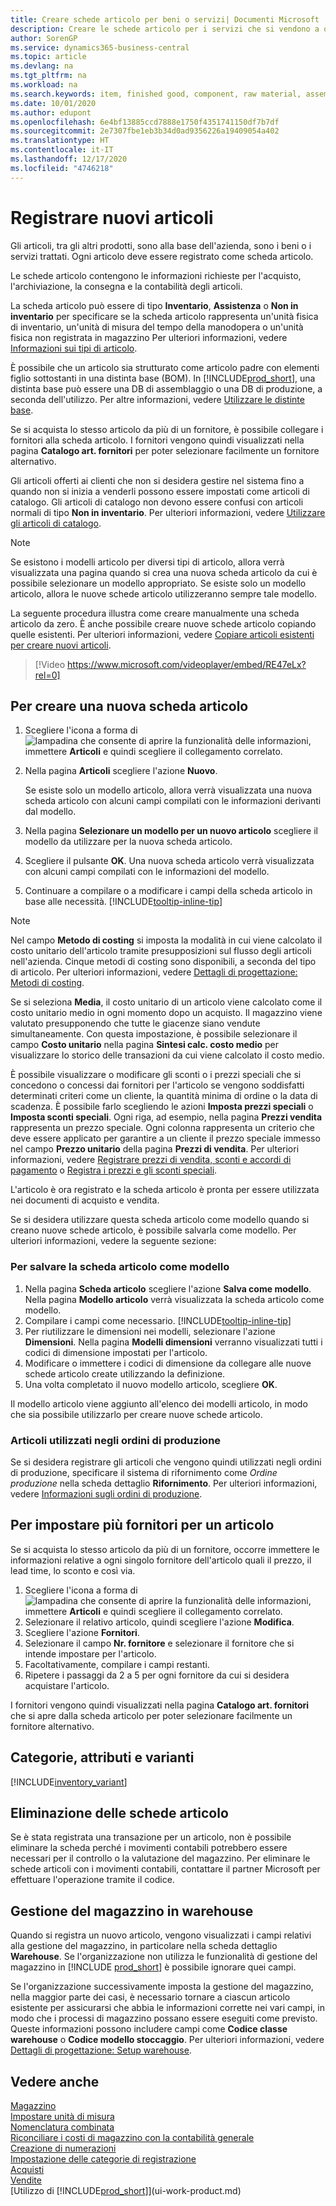 ```yaml
---
title: Creare schede articolo per beni o servizi| Documenti Microsoft
description: Creare le schede articolo per i servizi che si vendono a ora e per i prodotti fisici, ad esempio articoli di assemblaggio, prodotti finiti, componenti o materie prime, che si vendono dal magazzino.
author: SorenGP
ms.service: dynamics365-business-central
ms.topic: article
ms.devlang: na
ms.tgt_pltfrm: na
ms.workload: na
ms.search.keywords: item, finished good, component, raw material, assembly item
ms.date: 10/01/2020
ms.author: edupont
ms.openlocfilehash: 6e4bf13885ccd7888e1750f4351741150df7b7df
ms.sourcegitcommit: 2e7307fbe1eb3b34d0ad9356226a19409054a402
ms.translationtype: HT
ms.contentlocale: it-IT
ms.lasthandoff: 12/17/2020
ms.locfileid: "4746218"
---
```

# <a name="register-new-items"></a>Registrare nuovi articoli

Gli articoli, tra gli altri prodotti, sono alla base dell'azienda, sono i beni o i servizi trattati. Ogni articolo deve essere registrato come scheda articolo.

Le schede articolo contengono le informazioni richieste per l'acquisto, l'archiviazione, la consegna e la contabilità degli articoli.

La scheda articolo può essere di tipo **Inventario**, **Assistenza** o **Non in inventario** per specificare se la scheda articolo rappresenta un'unità fisica di inventario, un'unità di misura del tempo della manodopera o un'unità fisica non registrata in magazzino Per ulteriori informazioni, vedere [Informazioni sui tipi di articolo](inventory-about-item-types.md).

È possibile che un articolo sia strutturato come articolo padre con elementi figlio sottostanti in una distinta base (BOM). In [!INCLUDE[prod_short](includes/prod_short.md)], una distinta base può essere una DB di assemblaggio o una DB di produzione, a seconda dell'utilizzo. Per altre informazioni, vedere [Utilizzare le distinte base](inventory-how-work-BOMs.md).

Se si acquista lo stesso articolo da più di un fornitore, è possibile collegare i fornitori alla scheda articolo. I fornitori vengono quindi visualizzati nella pagina **Catalogo art. fornitori** per poter selezionare facilmente un fornitore alternativo.

Gli articoli offerti ai clienti che non si desidera gestire nel sistema fino a quando non si inizia a venderli possono essere impostati come articoli di catalogo. Gli articoli di catalogo non devono essere confusi con articoli normali di tipo **Non in inventario**. Per ulteriori informazioni, vedere [Utilizzare gli articoli di catalogo](inventory-how-work-nonstock-items.md).  

> [!NOTE]  
> Se esistono i modelli articolo per diversi tipi di articolo, allora verrà visualizzata una pagina quando si crea una nuova scheda articolo da cui è possibile selezionare un modello appropriato. Se esiste solo un modello articolo, allora le nuove schede articolo utilizzeranno sempre tale modello.

La seguente procedura illustra come creare manualmente una scheda articolo da zero. È anche possibile creare nuove schede articolo copiando quelle esistenti. Per ulteriori informazioni, vedere [Copiare articoli esistenti per creare nuovi articoli](inventory-how-copy-items.md).  

> [!Video https://www.microsoft.com/videoplayer/embed/RE47eLx?rel=0]

## <a name="to-create-a-new-item-card"></a>Per creare una nuova scheda articolo

1. Scegliere l'icona a forma di ![lampadina che consente di aprire la funzionalità delle informazioni](media/ui-search/search_small.png "Informazioni sull'operazione che si desidera eseguire"), immettere **Articoli** e quindi scegliere il collegamento correlato.  
2. Nella pagina **Articoli** scegliere l'azione **Nuovo**.

    Se esiste solo un modello articolo, allora verrà visualizzata una nuova scheda articolo con alcuni campi compilati con le informazioni derivanti dal modello.
3. Nella pagina **Selezionare un modello per un nuovo articolo** scegliere il modello da utilizzare per la nuova scheda articolo.
4. Scegliere il pulsante **OK**. Una nuova scheda articolo verrà visualizzata con alcuni campi compilati con le informazioni del modello.
5. Continuare a compilare o a modificare i campi della scheda articolo in base alle necessità. [!INCLUDE[tooltip-inline-tip](includes/tooltip-inline-tip_md.md)]

> [!NOTE]
> Nel campo **Metodo di costing** si imposta la modalità in cui viene calcolato il costo unitario dell'articolo tramite presupposizioni sul flusso degli articoli nell'azienda. Cinque metodi di costing sono disponibili, a seconda del tipo di articolo. Per ulteriori informazioni, vedere [Dettagli di progettazione: Metodi di costing](design-details-costing-methods.md).
>
> Se si seleziona **Media**, il costo unitario di un articolo viene calcolato come il costo unitario medio in ogni momento dopo un acquisto. Il magazzino viene valutato presupponendo che tutte le giacenze siano vendute simultaneamente. Con questa impostazione, è possibile selezionare il campo **Costo unitario** nella pagina **Sintesi calc. costo medio** per visualizzare lo storico delle transazioni da cui viene calcolato il costo medio.

È possibile visualizzare o modificare gli sconti o i prezzi speciali che si concedono o concessi dai fornitori per l'articolo se vengono soddisfatti determinati criteri come un cliente, la quantità minima di ordine o la data di scadenza. È possibile farlo scegliendo le azioni **Imposta prezzi speciali** o **Imposta sconti speciali**. Ogni riga, ad esempio, nella pagina **Prezzi vendita** rappresenta un prezzo speciale. Ogni colonna rappresenta un criterio che deve essere applicato per garantire a un cliente il prezzo speciale immesso nel campo **Prezzo unitario** della pagina **Prezzi di vendita**. Per ulteriori informazioni, vedere [Registrare prezzi di vendita, sconti e accordi di pagamento](sales-how-record-sales-price-discount-payment-agreements.md) o [Registra i prezzi e gli sconti speciali](purchasing-how-record-purchase-price-discount-payment-agreements.md).

L'articolo è ora registrato e la scheda articolo è pronta per essere utilizzata nei documenti di acquisto e vendita.

Se si desidera utilizzare questa scheda articolo come modello quando si creano nuove schede articolo, è possibile salvarla come modello. Per ulteriori informazioni, vedere la seguente sezione:  

### <a name="to-save-the-item-card-as-a-template"></a>Per salvare la scheda articolo come modello

1. Nella pagina **Scheda articolo** scegliere l'azione **Salva come modello**. Nella pagina **Modello articolo** verrà visualizzata la scheda articolo come modello.
2. Compilare i campi come necessario. [!INCLUDE[tooltip-inline-tip](includes/tooltip-inline-tip_md.md)]
3. Per riutilizzare le dimensioni nei modelli, selezionare l'azione **Dimensioni**. Nella pagina **Modelli dimensioni** verranno visualizzati tutti i codici di dimensione impostati per l'articolo.
4. Modificare o immettere i codici di dimensione da collegare alle nuove schede articolo create utilizzando la definizione.
5. Una volta completato il nuovo modello articolo, scegliere **OK**.

Il modello articolo viene aggiunto all'elenco dei modelli articolo, in modo che sia possibile utilizzarlo per creare nuove schede articolo.

### <a name="items-used-in-production-orders"></a>Articoli utilizzati negli ordini di produzione

Se si desidera registrare gli articoli che vengono quindi utilizzati negli ordini di produzione, specificare il sistema di rifornimento come *Ordine produzione* nella scheda dettaglio **Rifornimento**. Per ulteriori informazioni, vedere [Informazioni sugli ordini di produzione](production-about-production-orders.md).  

## <a name="to-set-up-multiple-vendors-for-an-item"></a>Per impostare più fornitori per un articolo

Se si acquista lo stesso articolo da più di un fornitore, occorre immettere le informazioni relative a ogni singolo fornitore dell'articolo quali il prezzo, il lead time, lo sconto e così via.  

1. Scegliere l'icona a forma di ![lampadina che consente di aprire la funzionalità delle informazioni](media/ui-search/search_small.png "Informazioni sull'operazione che si desidera eseguire"), immettere **Articoli** e quindi scegliere il collegamento correlato.  
2. Selezionare il relativo articolo, quindi scegliere l'azione **Modifica**.  
3. Scegliere l'azione **Fornitori**.  
4. Selezionare il campo **Nr. fornitore** e selezionare il fornitore che si intende impostare per l'articolo.  
5. Facoltativamente, compilare i campi restanti.  
6. Ripetere i passaggi da 2 a 5 per ogni fornitore da cui si desidera acquistare l'articolo.

I fornitori vengono quindi visualizzati nella pagina **Catalogo art. fornitori** che si apre dalla scheda articolo per poter selezionare facilmente un fornitore alternativo.

## <a name="categories-attributes-and-variants"></a>Categorie, attributi e varianti

[!INCLUDE[inventory_variant](includes/inventory_variant.md)]

## <a name="deleting-item-cards"></a>Eliminazione delle schede articolo

Se è stata registrata una transazione per un articolo, non è possibile eliminare la scheda perché i movimenti contabili potrebbero essere necessari per il controllo o la valutazione del magazzino. Per eliminare le schede articoli con i movimenti contabili, contattare il partner Microsoft per effettuare l'operazione tramite il codice.  

## <a name="manage-inventory-in-warehouses"></a>Gestione del magazzino in warehouse

Quando si registra un nuovo articolo, vengono visualizzati i campi relativi alla gestione del magazzino, in particolare nella scheda dettaglio **Warehouse**. Se l'organizzazione non utilizza le funzionalità di gestione del magazzino in [!INCLUDE [prod_short](includes/prod_short.md)] è possibile ignorare quei campi.  

Se l'organizzazione successivamente imposta la gestione del magazzino, nella maggior parte dei casi, è necessario tornare a ciascun articolo esistente per assicurarsi che abbia le informazioni corrette nei vari campi, in modo che i processi di magazzino possano essere eseguiti come previsto. Queste informazioni possono includere campi come **Codice classe warehouse** o **Codice modello stoccaggio**. Per ulteriori informazioni, vedere [Dettagli di progettazione: Setup warehouse](design-details-warehouse-setup.md).  

## <a name="see-also"></a>Vedere anche

[Magazzino](inventory-manage-inventory.md)  
[Impostare unità di misura](inventory-how-setup-units-of-measure.md)  
[Nomenclatura combinata](finance-how-setup-report-intrastat.md#tariff-numbers)  
[Riconciliare i costi di magazzino con la contabilità generale](finance-how-to-post-inventory-costs-to-the-general-ledger.md)  
[Creazione di numerazioni](ui-create-number-series.md)  
[Impostazione delle categorie di registrazione](finance-posting-groups.md)  
[Acquisti](purchasing-manage-purchasing.md)  
[Vendite](sales-manage-sales.md)  
[Utilizzo di [!INCLUDE[prod_short](includes/prod_short.md)]](ui-work-product.md)  
